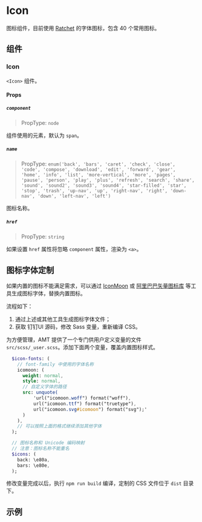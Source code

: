 # Icon

图标组件，目前使用 [Ratchet](https://github.com/twbs/ratchet/tree/master/fonts) 的字体图标，包含 40 个常用图标。

## 组件

### Icon

`<Icon>` 组件。

#### Props

##### `component`

> PropType: `node`

组件使用的元素，默认为 `span`。

##### `name`

> PropType: `enum('back', 'bars', 'caret', 'check', 'close', 'code', 'compose', 'download', 'edit', 'forward', 'gear', 'home', 'info', 'list', 'more-vertical', 'more', 'pages', 'pause', 'person', 'play', 'plus', 'refresh', 'search', 'share', 'sound', 'sound2', 'sound3', 'sound4', 'star-filled', 'star', 'stop', 'trash', 'up-nav', 'up', 'right-nav', 'right', 'down-nav', 'down', 'left-nav', 'left')`

图标名称。


##### `href`

> PropType: `string`

如果设置 `href` 属性将忽略 `component` 属性，渲染为 `<a>`。

## 图标字体定制

如果内置的图标不能满足需求，可以通过 [IconMoon](https://icomoon.io/app/#/select) 或 [阿里巴巴矢量图标库](http://iconfont.cn/) 等工具生成图标字体，替换内置图标。

流程如下：

1. 通过上述或其他工具生成图标字体文件；
2. 获取 钉钉UI 源码，修改 Sass 变量，重新编译 CSS。

  为方便管理，AMT 提供了一个专门供用户定义变量的文件 `src/scss/_user.scss`。添加下面两个变量，覆盖内置图标样式。

  ```sass
    $icon-fonts: (
      // font-family 中使用的字体名称
      icomoon: (
        weight: normal,
        style: normal,
        // 自定义字体的路径
        src: unquote(
            'url("icomoon.woff") format("woff"),
            url("icomoon.ttf") format("truetype"),
            url("icomoon.svg#icomoon") format("svg");'
        )
      ),
      // 可以按照上面的格式继续添加其他字体
    );

    // 图标名称和 Unicode 编码映射
    // 注意：图标名称不能重名
    $icons: (
      back: \e80a,
      bars: \e80e,
    );
  ```

  修改变量完成以后，执行 `npm run build` 编译，定制的 CSS 文件位于 `dist` 目录下。

## 示例

